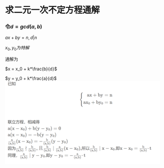 # 求二元一次不定方程通解
### 令$d=gcd(a,b)$

$ax +  by = n,d|n$

$x_0,y_0为特解$

通解为

$x = x_0 + k*\frac{b}{d}$

$y = y_0 + k*\frac{a}{d}$
![图 1](/images/c3c184c2e70307a149cd3cb30e1f691d28e77c51abaf8cf9888f257284ab1637.png)  
